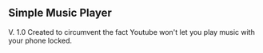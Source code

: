 ## Simple Music Player
V. 1.0
Created to circumvent the fact Youtube won't let you play music with your phone locked.
